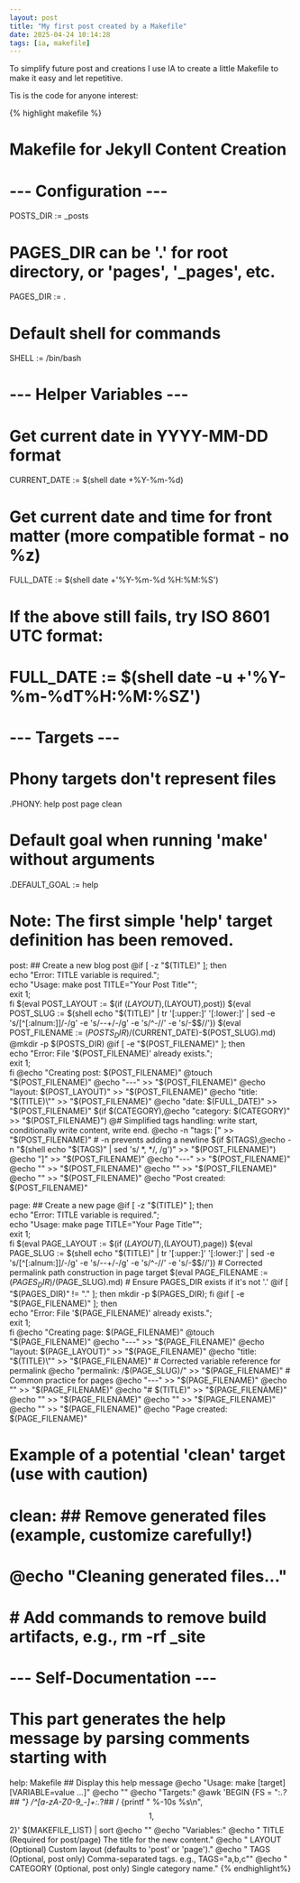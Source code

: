 ```yaml
---
layout: post
title: "My first post created by a Makefile"
date: 2025-04-24 10:14:28
tags: [ia, makefile]
---
```


To simplify future post and creations I use IA to create a little Makefile to make it easy and let repetitive.

Tis is the code for anyone interest:

{% highlight makefile %}
# Makefile for Jekyll Content Creation

# --- Configuration ---
POSTS_DIR := _posts
# PAGES_DIR can be '.' for root directory, or 'pages', '_pages', etc.
PAGES_DIR := .
# Default shell for commands
SHELL := /bin/bash

# --- Helper Variables ---
# Get current date in YYYY-MM-DD format
CURRENT_DATE := $(shell date +%Y-%m-%d)
# Get current date and time for front matter (more compatible format - no %z)
FULL_DATE := $(shell date +'%Y-%m-%d %H:%M:%S')
# If the above still fails, try ISO 8601 UTC format:
# FULL_DATE := $(shell date -u +'%Y-%m-%dT%H:%M:%SZ')

# --- Targets ---

# Phony targets don't represent files
.PHONY: help post page clean

# Default goal when running 'make' without arguments
.DEFAULT_GOAL := help

# Note: The first simple 'help' target definition has been removed.

post: ## Create a new blog post
	@if [ -z "$(TITLE)" ]; then \
		echo "Error: TITLE variable is required."; \
		echo "Usage: make post TITLE=\"Your Post Title\""; \
		exit 1; \
	fi
	$(eval POST_LAYOUT := $(if $(LAYOUT),$(LAYOUT),post))
	$(eval POST_SLUG := $(shell echo "$(TITLE)" | tr '[:upper:]' '[:lower:]' | sed -e 's/[^[:alnum:]]/-/g' -e 's/--+/-/g' -e 's/^-//' -e 's/-$$//'))
	$(eval POST_FILENAME := $(POSTS_DIR)/$(CURRENT_DATE)-$(POST_SLUG).md)
	@mkdir -p $(POSTS_DIR)
	@if [ -e "$(POST_FILENAME)" ]; then \
		echo "Error: File '$(POST_FILENAME)' already exists."; \
		exit 1; \
	fi
	@echo "Creating post: $(POST_FILENAME)"
	@touch "$(POST_FILENAME)"
	@echo "---" >> "$(POST_FILENAME)"
	@echo "layout: $(POST_LAYOUT)" >> "$(POST_FILENAME)"
	@echo "title: \"$(TITLE)\"" >> "$(POST_FILENAME)"
	@echo "date: $(FULL_DATE)" >> "$(POST_FILENAME)"
	$(if $(CATEGORY),@echo "category: $(CATEGORY)" >> "$(POST_FILENAME)")
	@# Simplified tags handling: write start, conditionally write content, write end.
	@echo -n "tags: [" >> "$(POST_FILENAME)" # -n prevents adding a newline
	$(if $(TAGS),@echo -n "$(shell echo "$(TAGS)" | sed 's/ *, */, /g')" >> "$(POST_FILENAME)")
	@echo "]" >> "$(POST_FILENAME)"
	@echo "---" >> "$(POST_FILENAME)"
	@echo "" >> "$(POST_FILENAME)"
	@echo "" >> "$(POST_FILENAME)"
	@echo "" >> "$(POST_FILENAME)"
	@echo "Post created: $(POST_FILENAME)"


page: ## Create a new page
	@if [ -z "$(TITLE)" ]; then \
		echo "Error: TITLE variable is required."; \
		echo "Usage: make page TITLE=\"Your Page Title\""; \
		exit 1; \
	fi
	$(eval PAGE_LAYOUT := $(if $(LAYOUT),$(LAYOUT),page))
	$(eval PAGE_SLUG := $(shell echo "$(TITLE)" | tr '[:upper:]' '[:lower:]' | sed -e 's/[^[:alnum:]]/-/g' -e 's/--+/-/g' -e 's/^-//' -e 's/-$$//'))
	# Corrected permalink path construction in page target
	$(eval PAGE_FILENAME := $(PAGES_DIR)/$(PAGE_SLUG).md)
	# Ensure PAGES_DIR exists if it's not '.'
	@if [ "$(PAGES_DIR)" != "." ]; then mkdir -p $(PAGES_DIR); fi
	@if [ -e "$(PAGE_FILENAME)" ]; then \
		echo "Error: File '$(PAGE_FILENAME)' already exists."; \
		exit 1; \
	fi
	@echo "Creating page: $(PAGE_FILENAME)"
	@touch "$(PAGE_FILENAME)"
	@echo "---" >> "$(PAGE_FILENAME)"
	@echo "layout: $(PAGE_LAYOUT)" >> "$(PAGE_FILENAME)"
	@echo "title: \"$(TITLE)\"" >> "$(PAGE_FILENAME)"
	# Corrected variable reference for permalink
	@echo "permalink: /$(PAGE_SLUG)/" >> "$(PAGE_FILENAME)" # Common practice for pages
	@echo "---" >> "$(PAGE_FILENAME)"
	@echo "" >> "$(PAGE_FILENAME)"
	@echo "# $(TITLE)" >> "$(PAGE_FILENAME)"
	@echo "" >> "$(PAGE_FILENAME)"
	@echo "" >> "$(PAGE_FILENAME)"
	@echo "" >> "$(PAGE_FILENAME)"
	@echo "Page created: $(PAGE_FILENAME)"

# Example of a potential 'clean' target (use with caution)
# clean: ## Remove generated files (example, customize carefully!)
# 	@echo "Cleaning generated files..."
# 	# Add commands to remove build artifacts, e.g., rm -rf _site

# --- Self-Documentation ---
# This part generates the help message by parsing comments starting with ##
help: Makefile ## Display this help message
	@echo "Usage: make [target] [VARIABLE=value ...]"
	@echo ""
	@echo "Targets:"
	@awk 'BEGIN {FS = ":.*?## "} /^[a-zA-Z0-9_-]+:.*?## / {printf "  %-10s %s\n", $$1, $$2}' $(MAKEFILE_LIST) | sort
	@echo ""
	@echo "Variables:"
	@echo "  TITLE     (Required for post/page) The title for the new content."
	@echo "  LAYOUT    (Optional) Custom layout (defaults to 'post' or 'page')."
	@echo "  TAGS      (Optional, post only) Comma-separated tags. e.g., TAGS=\"a,b,c\""
	@echo "  CATEGORY  (Optional, post only) Single category name."
{% endhighlight%}




